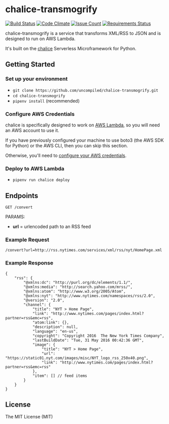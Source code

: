 # chalice-transmogrify

[![Build Status](https://travis-ci.org/uncompiled/chalice-transmogrify.svg?branch=master)](https://travis-ci.org/uncompiled/chalice-transmogrify)
[![Code Climate](https://codeclimate.com/github/uncompiled/chalice-transmogrify/badges/gpa.svg)](https://codeclimate.com/github/uncompiled/chalice-transmogrify)
[![Issue Count](https://codeclimate.com/github/uncompiled/chalice-transmogrify/badges/issue_count.svg)](https://codeclimate.com/github/uncompiled/chalice-transmogrify)
[![Requirements Status](https://requires.io/github/uncompiled/chalice-transmogrify/requirements.svg?branch=master)](https://requires.io/github/uncompiled/chalice-transmogrify/requirements/?branch=master)

chalice-transmogrify is a service that transforms XML/RSS to JSON and is designed to run on AWS Lambda.

It's built on the [chalice](https://github.com/awslabs/chalice)
Serverless Microframework for Python.

## Getting Started

### Set up your environment

- `git clone https://github.com/uncompiled/chalice-transmogrify.git`
- `cd chalice-transmogrify`
- `pipenv install` (recommended)

### Configure AWS Credentials
 
chalice is specifically designed to work on [AWS Lambda](https://aws.amazon.com/lambda/),
so you will need an AWS account to use it.

If you have previously configured your machine to use boto3
(the AWS SDK for Python) or the AWS CLI, then you can skip this section.

Otherwise, you'll need to [configure your AWS credentials](http://boto3.readthedocs.io/en/latest/guide/configuration.html).

### Deploy to AWS Lambda

- `pipenv run chalice deploy`

## Endpoints

```
GET /convert
```

PARAMS:

- **url** = urlencoded path to an RSS feed


### Example Request
`/convert?url=http://rss.nytimes.com/services/xml/rss/nyt/HomePage.xml`

### Example Response
```
{
    "rss": {
        "@xmlns:dc": "http://purl.org/dc/elements/1.1/",
        "@xmlns:media": "http://search.yahoo.com/mrss/",
        "@xmlns:atom": "http://www.w3.org/2005/Atom",
        "@xmlns:nyt": "http://www.nytimes.com/namespaces/rss/2.0",
        "@version": "2.0",
        "channel": {
            "title": "NYT > Home Page",
            "link": "http://www.nytimes.com/pages/index.html?partner=rss&emc=rss",
            "atom:link": {},
            "description": null,
            "language": "en-us",
            "copyright": "Copyright 2016  The New York Times Company",
            "lastBuildDate": "Tue, 31 May 2016 00:42:36 GMT",
            "image": {
                "title": "NYT > Home Page",
                "url": "https://static01.nyt.com/images/misc/NYT_logo_rss_250x40.png",
                "link": "http://www.nytimes.com/pages/index.html?partner=rss&emc=rss"
            },
            "item": [] // feed items
        }
    }
}
```

## License

The MIT License (MIT)
